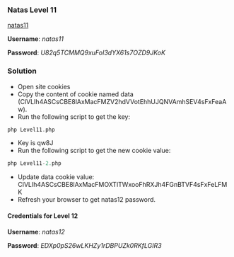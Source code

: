 ### Natas Level 11 

[natas11](http://natas11.natas.labs.overthewire.org)

**Username**: *natas11*

**Password**: *U82q5TCMMQ9xuFoI3dYX61s7OZD9JKoK*


### Solution

- Open site cookies
- Copy the content of cookie named data (ClVLIh4ASCsCBE8lAxMacFMZV2hdVVotEhhUJQNVAmhSEV4sFxFeaAw).
- Run the following script to get the key:
```php
php Level11.php
```
- Key is qw8J
- Run the following script to get the new cookie value:
```php
php Level11-2.php
```
- Update data cookie value: ClVLIh4ASCsCBE8lAxMacFMOXTlTWxooFhRXJh4FGnBTVF4sFxFeLFMK
- Refresh your browser to get natas12 password.


#### Credentials for Level 12 

**Username**: *natas12*

**Password**: *EDXp0pS26wLKHZy1rDBPUZk0RKfLGIR3*
